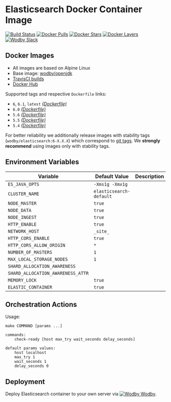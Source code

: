 # Elasticsearch Docker Container Image

[![Build Status](https://travis-ci.org/wodby/elasticsearch.svg?branch=master)](https://travis-ci.org/wodby/elasticsearch)
[![Docker Pulls](https://img.shields.io/docker/pulls/wodby/elasticsearch.svg)](https://hub.docker.com/r/wodby/elasticsearch)
[![Docker Stars](https://img.shields.io/docker/stars/wodby/elasticsearch.svg)](https://hub.docker.com/r/wodby/elasticsearch)
[![Docker Layers](https://images.microbadger.com/badges/image/wodby/elasticsearch.svg)](https://microbadger.com/images/wodby/elasticsearch)
[![Wodby Slack](http://slack.wodby.com/badge.svg)](http://slack.wodby.com)

## Docker Images

* All images are based on Alpine Linux
* Base image: [wodby/openjdk](https://github.com/wodby/openjdk)
* [TravisCI builds](https://travis-ci.org/wodby/elasticsearch) 
* [Docker Hub](https://hub.docker.com/r/wodby/elasticsearch)

Supported tags and respective `Dockerfile` links:

* `6`, `6.1`, `latest` [_(Dockerfile)_](https://github.com/wodby/elasticsearch/tree/master/Dockerfile)
* `6.0` [_(Dockerfile)_](https://github.com/wodby/elasticsearch/tree/master/Dockerfile)
* `5.6` [_(Dockerfile)_](https://github.com/wodby/elasticsearch/tree/master/Dockerfile)
* `5.5` [_(Dockerfile)_](https://github.com/wodby/elasticsearch/tree/master/Dockerfile)
* `5.4` [_(Dockerfile)_](https://github.com/wodby/elasticsearch/tree/master/Dockerfile)

For better reliability we additionally release images with stability tags (`wodby/elasticsearch:6-X.X.X`) which correspond to [git tags](https://github.com/wodby/elasticsearch/releases). We **strongly recommend** using images only with stability tags. 

## Environment Variables

| Variable                          | Default Value           | Description |
| --------------------------------- | ----------------------- | ----------- |
| `ES_JAVA_OPTS`                    | `-Xms1g -Xmx1g`         |             |
| `CLUSTER_NAME`                    | `elasticsearch-default` |             |
| `NODE_MASTER`                     | `true`                  |             |
| `NODE_DATA`                       | `true`                  |             |
| `NODE_INGEST`                     | `true`                  |             |
| `HTTP_ENABLE`                     | `true`                  |             |
| `NETWORK_HOST`                    | `_site_`                |             |
| `HTTP_CORS_ENABLE`                | `true`                  |             |
| `HTTP_CORS_ALLOW_ORIGIN`          | `*`                     |             |
| `NUMBER_OF_MASTERS`               | `1`                     |             |
| `MAX_LOCAL_STORAGE_NODES`         | `1`                     |             |
| `SHARD_ALLOCATION_AWARENESS`      |                         |             |
| `SHARD_ALLOCATION_AWARENESS_ATTR` |                         |             |
| `MEMORY_LOCK`                     | `true`                  |             |
| `ELASTIC_CONTAINER`               | `true`                  |             |

## Orchestration Actions

Usage:
```
make COMMAND [params ...]
 
commands:
    check-ready [host max_try wait_seconds delay_seconds]
 
default params values:
    host localhost
    max_try 1
    wait_seconds 1
    delay_seconds 0
```

## Deployment

Deploy Elasticsearch container to your own server via [![Wodby](https://www.google.com/s2/favicons?domain=wodby.com) Wodby](https://wodby.com).
